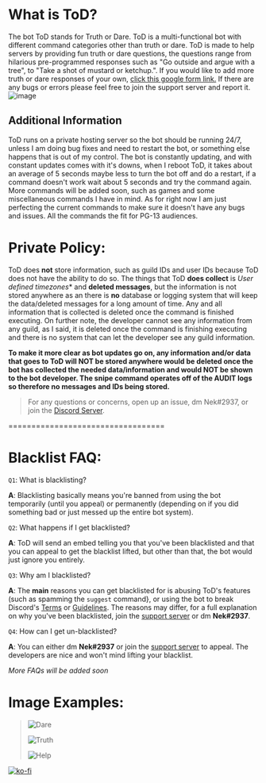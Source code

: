 
  
# What is ToD?
The bot ToD stands for Truth or Dare. ToD is a multi-functional bot with different command categories other than truth or dare. ToD is made to help servers by providing fun truth or dare questions, the questions range from hilarious pre-programmed responses such as "Go outside and argue with a tree", to "Take a shot of mustard or ketchup.". If you would like to add more truth or dare responses of your own, [click this google form link.](https://forms.gle/2TPKzDJHghuoZjyx6) If there are any bugs or errors please feel free to join the support server and report it.
![image](https://user-images.githubusercontent.com/68248147/137831651-c184c968-273b-44d8-a4bb-01810b301797.png)

## Additional Information
ToD runs on a private hosting server so the bot should be running 24/7, unless I am doing bug fixes and need to restart the bot, or something else happens that is out of my control. The bot is constantly updating, and with constant updates comes with it's downs, when I reboot ToD, it takes about an average of 5 seconds maybe less to turn the bot off and do a restart, if a command doesn't work wait about 5 seconds and try the command again. More commands will be added soon, such as games and some miscellaneous commands I have in mind. As for right now I am just perfecting the current commands to make sure it doesn't have any bugs and issues. All the commands the fit for PG-13 audiences.

# Private Policy:
ToD does **not** store information, such as guild IDs and user IDs because ToD does not have the ability to do so.
The things that ToD **does collect** is *User defined timezones** and **deleted messages**, but the information is not stored anywhere as an there is **no** database or logging system that will keep the data/deleted messages for a long amount of time. Any and all information that is collected is deleted once the command is finished executing.
On further note, the developer cannot see any information from any guild, as I said, it is deleted once the command is finishing executing and there is no system that can let the developer see any guild information.

**To make it more clear as bot updates go on, any information and/or data that goes to ToD will NOT be stored anywhere would be deleted once the bot has collected the needed data/information and would NOT be shown to the bot developer. The snipe command operates off of the AUDIT logs so therefore no messages and IDs being stored.**

> For any questions or concerns, open up an issue, dm Nek#2937, or join the [Discord Server](https://discord.gg/PVC35NbeTD). 

==================================

# Blacklist FAQ:

`Q1`: What is blacklisting?

**A**: Blacklisting basically means you're banned from using the bot temporarily (until you appeal) or permanently (depending on if you did something bad or just messed up the entire bot system).

`Q2`: What happens if I get blacklisted?

**A**: ToD will send an embed telling you that you've been blacklisted and that you can appeal to get the blacklist lifted, but other than that, the bot would just ignore you entirely. 

`Q3`: Why am I blacklisted?

**A**: The **main** reasons you can get blacklisted for is abusing ToD's features (such as spamming the `suggest` command}, or using the bot to break Discord's [Terms](https://discord.com/terms) or [Guidelines](https://discord.com/guidelines). The reasons may differ, for a full explanation on why you've been blacklisted, join the [support server](https://discord.gg/PVC35NbeTD) or dm **Nek#2937**.

`Q4`: How can I get un-blacklisted?

**A**: You can either dm **Nek#2937** or join the [support server](https://discord.gg/PVC35NbeTD) to appeal. The developers are nice and won't mind lifting your blacklist.



*More FAQs will be added soon*

# Image Examples:

> ![Dare](https://user-images.githubusercontent.com/68248147/115130428-96e56100-9fa4-11eb-986d-dc8eb0b3fa0a.png)
> 
> ![Truth](https://user-images.githubusercontent.com/68248147/115130460-da3fcf80-9fa4-11eb-95a7-d19b3f79f557.png)
> 
> ![Help](https://user-images.githubusercontent.com/68248147/115130501-25f27900-9fa5-11eb-9cae-90184a6ea39c.png)

[![ko-fi](https://ko-fi.com/img/githubbutton_sm.svg)](https://ko-fi.com/H2H74ID0Y)

